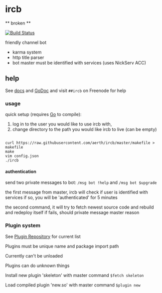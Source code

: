 # ircb

** broken **

[![Build Status](https://travis-ci.org/aerth/ircb.svg?branch=master)](https://travis-ci.org/aerth/ircb)


friendly channel bot

  * karma system
  * http title parser
  * bot master must be identified with services (uses NickServ ACC)

## help

See [docs](https://aerth.github.io/ircb/) and [GoDoc](https://godoc.org/github.com/aerth/ircb/lib/ircb) and visit `##ircb` on Freenode for help

### usage

quick setup (requires [Go](https://golang.org) to compile):

1. log in to the user you would like to use ircb with,
2. change directory to the path you would like ircb to live (can be empty)

```

curl https://raw.githubusercontent.com/aerth/ircb/master/makefile > makefile
make
vim config.json
./ircb

```

#### authentication

send two private messages to bot: `/msg bot !help` and `/msg bot $upgrade`

the first message from master, ircb will check if user is identified with services
if so, you will be 'authenticated' for 5 minutes

the second command, it will try to fetch newest source code and rebuild and redeploy itself
if fails, should private message master reason

### Plugin system

See [Plugin Repository](https://github.com/aerth/ircb-plugins) for current list

Plugins must be unique name and package import path

Currently can't be unloaded

Plugins can do unknown things

Install new plugin 'skeleton' with master command `$fetch skeleton`

Load compiled plugin 'new.so' with master command `$plugin new`

